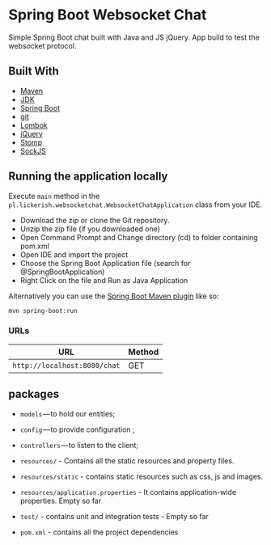# Spring Boot Websocket Chat

Simple Spring Boot chat built with Java and JS jQuery. 
App build to test the websocket protocol.

## Built With

* 	[Maven](https://maven.apache.org/)
* 	[JDK](http://www.oracle.com/technetwork/java/javase/downloads/jdk8-downloads-2133151.html)
* 	[Spring Boot](https://spring.io/projects/spring-boot)
* 	[git](https://git-scm.com/)
* 	[Lombok](https://projectlombok.org/)
* 	[jQuery](https://jquery.com/)
* 	[Stomp](https://stomp.github.io/)
* 	[SockJS](http://sockjs.org/)

## Running the application locally

Execute `main` method in the `pl.lickerish.websocketchat.WebsocketChatApplication` class from your IDE.

- Download the zip or clone the Git repository.
- Unzip the zip file (if you downloaded one)
- Open Command Prompt and Change directory (cd) to folder containing pom.xml
- Open IDE and import the project
- Choose the Spring Boot Application file (search for @SpringBootApplication)
- Right Click on the file and Run as Java Application

Alternatively you can use the [Spring Boot Maven plugin](https://docs.spring.io/spring-boot/docs/current/reference/html/build-tool-plugins-maven-plugin.html) like so:

```shell
mvn spring-boot:run
```

### URLs

|  URL |  Method |
|----------|--------------|
|`http://localhost:8080/chat`                       | GET |


## packages

- `models` — to hold our entities;
- `config` — to provide configuration  ;
- `controllers` — to listen to the client;

- `resources/` - Contains all the static resources and property files.
- `resources/static` - contains static resources such as css, js and images.
- `resources/application.properties` - It contains application-wide properties. Empty so far

- `test/` - contains unit and integration tests - Empty so far

- `pom.xml` - contains all the project dependencies
 


